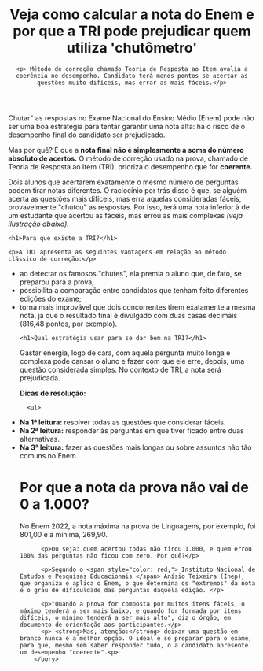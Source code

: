 <!doctype>
<head>
  <HTML lang="pt-br>
  <meta charset="UTF-8">
</head>
<body>
  <header>
    <h1>Veja como calcular a nota do Enem e por que a TRI pode prejudicar quem utiliza 'chutômetro'</h1>
    
    <p> Método de correção chamado Teoria de Resposta ao Item avalia a coerência no desempenho. Candidato terá menos pontos se acertar as questões muito difíceis, mas errar as mais fáceis.</p>
  </header>
    
  <p> Chutar" as respostas no Exame Nacional do Ensino Médio (Enem) pode não ser uma boa estratégia para tentar garantir uma nota alta: há o risco de o desempenho final do candidato ser prejudicado.</p>

<P>Mas por quê? É que a <STRONG>nota final não é simplesmente a soma do número absoluto de acertos.</STRONG> O método de correção usado na prova, chamado de Teoria de Resposta ao Item (TRI), prioriza o desempenho que for <STRONG>coerente.</STRONG></p>
  
<p> Dois alunos que acertarem exatamente o mesmo número de perguntas podem tirar notas diferentes. O raciocínio por trás disso é que, se alguém acerta as questões mais difíceis, mas erra aquelas consideradas fáceis, provavelmente "chutou" as respostas. Por isso, terá uma nota inferior à de um estudante que acertou as fáceis, mas errou as mais complexas <em>(veja ilustração abaixo).</em></p>
    
    <h1>Para que existe a TRI?</h1>
    
    <p>A TRI apresenta as seguintes vantagens em relação ao método clássico de correção:</p>
  <ul>
  <li>ao detectar os famosos "chutes", ela premia o aluno que, de fato, se preparou para a prova;</li>
  <li>possibilita a comparação entre candidatos que tenham feito diferentes edições do exame;</li>
  <li>torna mais improvável que dois concorrentes tirem exatamente a mesma nota, já que o resultado final é divulgado com duas casas decimais (816,48 pontos, por exemplo).</li>
    
    <h1>Qual estratégia usar para se dar bem na TRI?</h1>
  <p>Gastar energia, logo de cara, com aquela pergunta muito longa e complexa pode cansar o aluno e fazer com que ele erre, depois, uma questão considerada simples. No contexto de TRI, a nota será prejudicada.</p>

<p> <strong>Dicas de resolução:</strong> </p>

      <ul>
<li><strong>Na 1ª leitura:</strong> resolver todas as questões que considerar fáceis.</li>
<li><strong>Na 2ª leitura:</strong> responder às perguntas em que tiver ficado entre duas alternativas.</li>
<li><strong>Na 3ª leitura:</strong> fazer as questões mais longas ou sobre assuntos não tão comuns no Enem.</li>
        <h1> Por que a nota da prova não vai de 0 a 1.000? </h1>
          <p>No Enem 2022, a nota máxima na prova de Linguagens, por exemplo, foi 801,00 e a mínima, 269,90.</p>

          <p>Ou seja: quem acertou todas não tirou 1.000, e quem errou 100% das perguntas não ficou com zero. Por quê?</p>

          <p>Segundo o <span style="color: red;"> Instituto Nacional de Estudos e Pesquisas Educacionais </span> Anísio Teixeira (Inep), que organiza e aplica o Enem, o que determina os "extremos" da nota é o grau de dificuldade das perguntas daquela edição. </p>

          <p>"Quando a prova for composta por muitos itens fáceis, o máximo tenderá a ser mais baixo, e quando for formada por itens difíceis, o mínimo tenderá a ser mais alto", diz o órgão, em documento de orientação aos participantes.</p>
          <p> <strong>Mas, atenção:</strong> deixar uma questão em branco nunca é a melhor opção. O ideal é se preparar para o exame, para que, mesmo sem saber responder tudo, o a candidato apresente um desempenho "coerente".<p>
        </bory>
